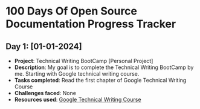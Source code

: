 # 100 Days Of Open Source Documentation Progress Tracker

## Day 1: [01-01-2024]

- **Project**: Technical Writing BootCamp [Personal Project]
- **Description**: My goal is to complete the Technical Writing BootCamp by me. Starting with Google technical writing course.
- **Tasks completed**: Read the first chapter of Google Technical Writing Course
- **Challenges faced**: None
- **Resources used**: [Google Technical Writing Course](https://developers.google.com/tech-writing)
